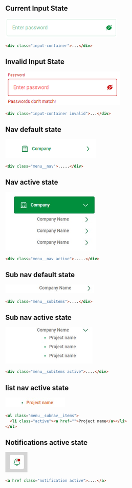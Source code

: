 ## Current Input State

![Input Field](images_states/input_default_state.jpg)

```html
<div class="input-container">...</div>
```

## Invalid Input State

![Invalid Input Field](images_states/input_invalid_state.jpg)

```html
<div class="input-container invalid">...</div>
```

## Nav default state

![nav default state](/images_states/nav_default.jpg)

```html
<div class="menu__nav">.....</div>
```

## Nav active state

![nav active state](/images_states/nav_active.jpg)

```html
<div class="menu__nav active">.....</div>
```

## Sub nav default state

![subnav default state](/images_states/sub_nav_default.jpg)

```html
<div class="menu__subitems">....</div>
```

## Sub nav active state

![subnav active state](/images_states/sub_nav_active.jpg)

```html
<div class="menu__subitems active">....</div>
```

## list nav active state

![list nav active state](/images_states/list_active.jpg)

```html
<ul class="menu__subnav__items">
  <li class="active"><a href="">Project name</a></li>
</ul>
```

## Notifications active state

![list nav active state](/images_states/notifaction_active.jpg)

```html
<a href class="notification active">....</a>
```
